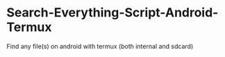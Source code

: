 # Search-Everything-Script-Android-Termux
Find any file(s) on android with termux (both internal and sdcard)
